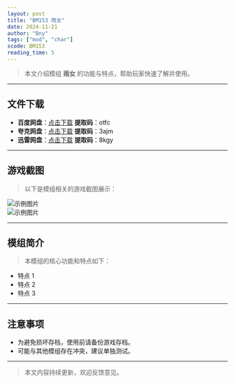 ```yaml
---
layout: post
title: "BM153 雨女"
date: 2024-11-21
author: "Bny"
tags: ["mod", "char"]
scode: BM153
reading_time: 5
---
```


> 本文介绍模组 **雨女** 的功能与特点，帮助玩家快速了解并使用。

---





## 文件下载
- **百度网盘**：[点击下载](https://pan.baidu.com/s/1EGqjkWmcIa-chlUkIaqG9Q?pwd=otfc)  **提取码**：otfc  
- **夸克网盘**：[点击下载](https://pan.quark.cn/s/2bd828891727?pwd=3ajm)  **提取码**：3ajm  
- **迅雷网盘**：[点击下载](https://pan.xunlei.com/s/VOCCbgI9IeXK2RN4MTAx7PZDA1?pwd=8kgy)  **提取码**：8kgy  

---

## 游戏截图
> 以下是模组相关的游戏截图展示：

![示例图片](https://example.com/screenshot1.jpg)  
![示例图片](https://example.com/screenshot2.jpg)

---

## 模组简介
> 本模组的核心功能和特点如下：
- 特点 1
- 特点 2
- 特点 3

---

## 注意事项
- 为避免损坏存档，使用前请备份游戏存档。
- 可能与其他模组存在冲突，建议单独测试。

---

> 本文内容持续更新，欢迎反馈意见。
